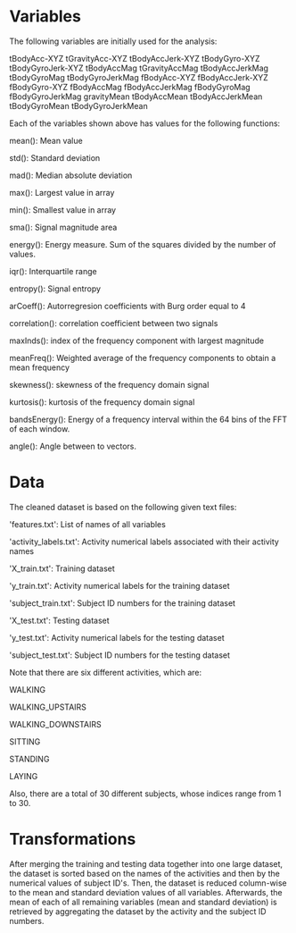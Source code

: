 # Variables
The following variables are initially used for the analysis:

tBodyAcc-XYZ
tGravityAcc-XYZ
tBodyAccJerk-XYZ
tBodyGyro-XYZ
tBodyGyroJerk-XYZ
tBodyAccMag
tGravityAccMag
tBodyAccJerkMag
tBodyGyroMag
tBodyGyroJerkMag
fBodyAcc-XYZ
fBodyAccJerk-XYZ
fBodyGyro-XYZ
fBodyAccMag
fBodyAccJerkMag
fBodyGyroMag
fBodyGyroJerkMag
gravityMean
tBodyAccMean
tBodyAccJerkMean
tBodyGyroMean
tBodyGyroJerkMean

Each of the variables shown above has values for the following functions:

mean(): Mean value

std(): Standard deviation

mad(): Median absolute deviation 

max(): Largest value in array

min(): Smallest value in array

sma(): Signal magnitude area

energy(): Energy measure. Sum of the squares divided by the number of values. 

iqr(): Interquartile range 

entropy(): Signal entropy

arCoeff(): Autorregresion coefficients with Burg order equal to 4

correlation(): correlation coefficient between two signals

maxInds(): index of the frequency component with largest magnitude

meanFreq(): Weighted average of the frequency components to obtain a mean frequency

skewness(): skewness of the frequency domain signal 

kurtosis(): kurtosis of the frequency domain signal 

bandsEnergy(): Energy of a frequency interval within the 64 bins of the FFT of each window.

angle(): Angle between to vectors.

# Data
The cleaned dataset is based on the following given text files:  

'features.txt': List of names of all variables

'activity_labels.txt': Activity numerical labels associated with their activity names

'X_train.txt': Training dataset

'y_train.txt': Activity numerical labels for the training dataset

'subject_train.txt': Subject ID numbers for the training dataset

'X_test.txt': Testing dataset

'y_test.txt': Activity numerical labels for the testing dataset

'subject_test.txt': Subject ID numbers for the testing dataset

Note that there are six different activities, which are:

WALKING

WALKING_UPSTAIRS

WALKING_DOWNSTAIRS

SITTING

STANDING

LAYING

Also, there are a total of 30 different subjects, whose indices range from 1 to 30.

# Transformations

After merging the training and testing data together into one large dataset, the dataset is sorted based on
the names of the activities and then by the numerical values of subject ID's.  Then, the dataset is reduced
column-wise to the mean and standard deviation values of all variables.  Afterwards, the mean of each of all 
remaining variables (mean and standard deviation) is retrieved by aggregating the dataset by the activity and
the subject ID numbers.
